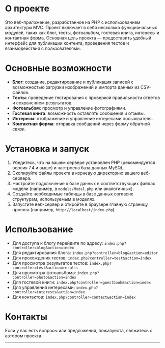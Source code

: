 # О проекте

Это веб-приложение, разработанное на PHP с использованием архитектуры MVC. Проект включает в себя несколько функциональных модулей, таких как блог, тесты, фотоальбом, гостевая книга, интересы и контактная форма. Основная цель проекта — предоставить удобный интерфейс для публикации контента, проведения тестов и взаимодействия с пользователями.

# Основные возможности

- **Блог**: создание, редактирование и публикация записей с возможностью загрузки изображений и импорта данных из CSV-файлов.
- **Тесты**: проведение тестирования с проверкой правильности ответов и сохранением результатов.
- **Фотоальбом**: просмотр и управление фотографиями.
- **Гостевая книга**: возможность оставлять сообщения и отзывы.
- **Интересы**: отображение и управление интересами пользователя.
- **Контактная форма**: отправка сообщений через форму обратной связи.

# Установка и запуск

1. Убедитесь, что на вашем сервере установлен PHP (рекомендуется версия 7.4 и выше) и настроена база данных MySQL.
2. Скопируйте файлы проекта в корневую директорию вашего веб-сервера.
3. Настройте подключение к базе данных в соответствующих файлах модели (например, в `models/Model.php` или аналогичных).
4. Создайте необходимые таблицы в базе данных согласно структурам, используемым в моделях.
5. Запустите веб-сервер и откройте в браузере главную страницу проекта (например, `http://localhost/index.php`).

# Использование

- Для доступа к блогу перейдите по адресу: `index.php?controller=blog&action=index`
- Для редактирования блога: `index.php?controller=blog&action=editor`
- Для прохождения тестов: `index.php?controller=test&action=index`
- Для просмотра результатов тестов: `index.php?controller=test&action=results`
- Для просмотра фотоальбома: `index.php?controller=photo&action=index`
- Для гостевой книги: `index.php?controller=guestbook&action=index`
- Для управления интересами: `index.php?controller=interests&action=index`
- Для контактов: `index.php?controller=contact&action=index`

# Контакты

Если у вас есть вопросы или предложения, пожалуйста, свяжитесь с автором проекта.

---
